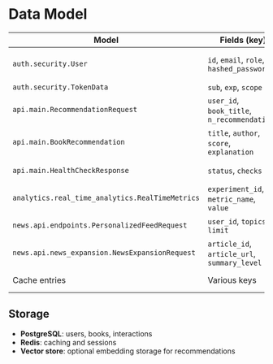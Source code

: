 # Data Model

| Model | Fields (key) | Notes |
|-------|--------------|-------|
| `auth.security.User` | `id`, `email`, `role`, `hashed_password` | Stored in PostgreSQL via SQLAlchemy |
| `auth.security.TokenData` | `sub`, `exp`, `scope` | JWT payload |
| `api.main.RecommendationRequest` | `user_id`, `book_title`, `n_recommendations` | Request body for `/recommendations` |
| `api.main.BookRecommendation` | `title`, `author`, `score`, `explanation` | Returned recommendation item |
| `api.main.HealthCheckResponse` | `status`, `checks` | Detailed health info |
| `analytics.real_time_analytics.RealTimeMetrics` | `experiment_id`, `metric_name`, `value` | A/B test metrics |
| `news.api.endpoints.PersonalizedFeedRequest` | `user_id`, `topics`, `limit` | Input for news feed |
| `news.api.news_expansion.NewsExpansionRequest` | `article_id`, `article_url`, `summary_level` | Expand news story |
| Cache entries | Various keys | Stored in Redis with TTL |

## Storage
- **PostgreSQL**: users, books, interactions
- **Redis**: caching and sessions
- **Vector store**: optional embedding storage for recommendations

